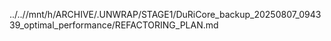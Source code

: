 ../..//mnt/h/ARCHIVE/.UNWRAP/STAGE1/DuRiCore_backup_20250807_094339_optimal_performance/REFACTORING_PLAN.md